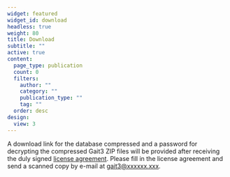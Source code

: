 ```yaml
---
widget: featured
widget_id: download
headless: true
weight: 80
title: Download
subtitle: ""
active: true
content:
  page_type: publication
  count: 0
  filters:
    author: ""
    category: ""
    publication_type: ""
    tag: ""
  order: desc
design:
  view: 3
---
```

<!--StartFragment-->

A download link for the database compressed and a password for decrypting the compressed Gait3 ZIP files will be provided after receiving the duly signed [license agreement](http://gait3.eurecom.fr/license/gait3_UsageAgreement.pdf). Please fill in the license agreement and send a scanned copy by e-mail at [gait3@xxxxxx.xxx](mailto:gait3@eurecom.fr).



<!--EndFragment-->
